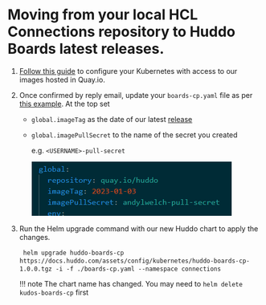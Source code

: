 # Moving from your local HCL Connections repository to Huddo Boards latest releases.

1. [Follow this guide](/boards/images/) to configure your Kubernetes with access to our images hosted in Quay.io.

1. Once confirmed by reply email, update your `boards-cp.yaml` file as per [this example](/assets/config/kubernetes/boards-cp.yaml).  At the top set

    - `global.imageTag` as the date of our latest [release](/boards/releases/)
    - `global.imagePullSecret` to the name of the secret you created
    
        e.g. `<USERNAME>-pull-secret`

        ![Example](/assets/quay/config-yaml.png)

1. Run the Helm upgrade command with our new Huddo chart to apply the changes.

        helm upgrade huddo-boards-cp https://docs.huddo.com/assets/config/kubernetes/huddo-boards-cp-1.0.0.tgz -i -f ./boards-cp.yaml --namespace connections

    !!! note
        The chart name has changed. You may need to `helm delete kudos-boards-cp` first

